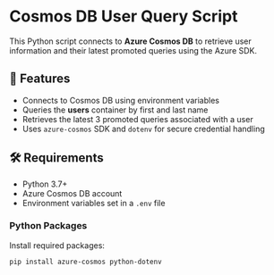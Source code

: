 # Cosmos DB User Query Script

This Python script connects to **Azure Cosmos DB** to retrieve user information and their latest promoted queries using the Azure SDK.

## 📌 Features

- Connects to Cosmos DB using environment variables
- Queries the **users** container by first and last name
- Retrieves the latest 3 promoted queries associated with a user
- Uses `azure-cosmos` SDK and `dotenv` for secure credential handling

## 🛠️ Requirements

- Python 3.7+
- Azure Cosmos DB account
- Environment variables set in a `.env` file

### Python Packages

Install required packages:

```bash
pip install azure-cosmos python-dotenv
